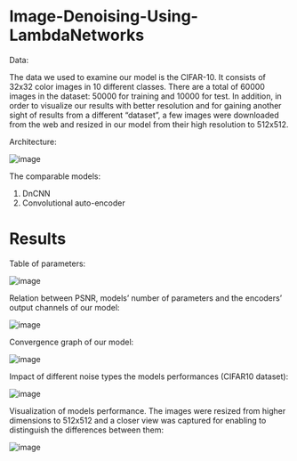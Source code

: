 # Image-Denoising-Using-LambdaNetworks




Data:

The data we used to examine our model is the CIFAR-10. It consists of 32x32 color images in 10 different classes. There are a total of 60000 images in the dataset: 50000 for training and 10000 for test. In addition, in order to visualize our results with better resolution and for gaining another sight of results from a different “dataset”, a few images were downloaded from the web and resized in our model from their high resolution to 512x512. 


Architecture:

![image](https://user-images.githubusercontent.com/78099481/109872200-c4847e00-7c74-11eb-978f-44bc0ec44af1.png)


The comparable models:
1. DnCNN
2. Convolutional auto-encoder

# Results 
Table of parameters:

![image](https://user-images.githubusercontent.com/78099481/109872994-d3b7fb80-7c75-11eb-90b0-0a7ad6c443a0.png)




Relation between PSNR, models’ number of parameters and the encoders’ output channels of our model:

![image](https://user-images.githubusercontent.com/78099481/109872573-4674a700-7c75-11eb-8039-a700175908d8.png)




Convergence graph of our model:

![image](https://user-images.githubusercontent.com/78099481/109872711-7754dc00-7c75-11eb-9d36-d528f276599b.png)




Impact of different noise types the models performances (CIFAR10 dataset):

![image](https://user-images.githubusercontent.com/78099481/109872815-9bb0b880-7c75-11eb-8366-39d4cd264ed4.png)




Visualization of models performance. The images were resized from higher dimensions to 512x512 and a closer view was captured for enabling to distinguish the differences between them:

![image](https://user-images.githubusercontent.com/78099481/109872875-aec38880-7c75-11eb-96dc-f27466213d88.png)



